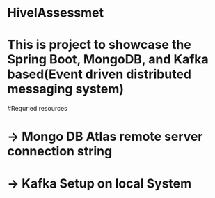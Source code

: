 # HivelAssessmet
# This is project to showcase the Spring Boot, MongoDB, and Kafka based(Event driven distributed messaging system)


#Requried resources
# -> Mongo DB Atlas remote server connection string
# -> Kafka Setup on local System
